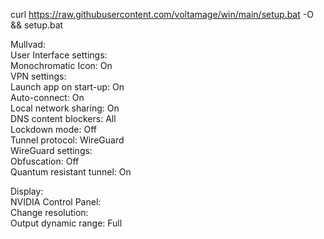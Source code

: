curl https://raw.githubusercontent.com/voltamage/win/main/setup.bat -O && setup.bat  
  
  
Mullvad:  
User Interface settings:  
	Monochromatic Icon: On  
VPN settings:  
	Launch app on start-up: On  
	Auto-connect: On  
	Local network sharing: On  
	DNS content blockers: All  
	Lockdown mode: Off  
	Tunnel protocol: WireGuard  
WireGuard settings:  
	Obfuscation: Off  
	Quantum resistant tunnel: On  
  
  
Display:  
NVIDIA Control Panel:  
	Change resolution:  
	Output dynamic range: Full